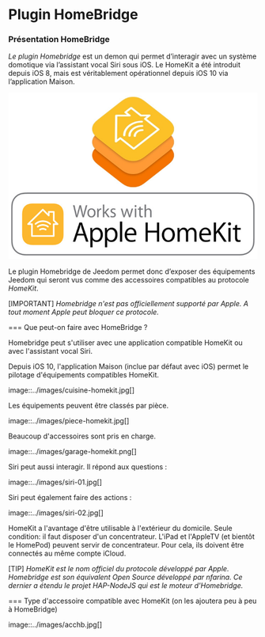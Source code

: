 Plugin HomeBridge
=================
### Présentation HomeBridge #

*Le plugin Homebridge* est un demon qui permet d’interagir avec un système domotique via l’assistant vocal Siri sous iOS. Le HomeKit a été introduit depuis iOS 8, mais est véritablement opérationnel depuis iOS 10 via l’application Maison. 

![homekit-logo](../images/homekit-logo.jpg)

Le plugin Homebridge de Jeedom permet donc d’exposer des équipements Jeedom qui seront vus comme des accessoires compatibles au protocole *HomeKit*.

[IMPORTANT]
*Homebridge n'est pas officiellement supporté par Apple. A tout moment Apple peut bloquer ce protocole.*

===  Que peut-on faire avec HomeBridge ?

Homebridge peut s'utiliser avec une application compatible HomeKit ou avec l'assistant vocal Siri.

Depuis iOS 10, l'application Maison (inclue par défaut avec iOS) permet le pilotage d'équipements compatibles HomeKit. 

image::../images/cuisine-homekit.jpg[]

Les équipements peuvent être classés par pièce.

image::../images/piece-homekit.jpg[]

Beaucoup d'accessoires sont pris en charge.

image::../images/garage-homekit.png[]

Siri peut aussi interagir. Il répond aux questions : 


image::../images/siri-01.jpg[]

Siri peut également faire des actions : 

image::../images/siri-02.jpg[]

HomeKit a l'avantage d'être utilisable à l'extérieur du domicile. Seule condition: il faut disposer d'un concentrateur. 
L'iPad et l'AppleTV (et bientôt le HomePod) peuvent servir de concentrateur. Pour cela, ils doivent être connectés au même compte iCloud.


[TIP]
*HomeKit est le nom officiel du protocole développé par Apple. Homebridge est son équivalent Open Source développé par nfarina. Ce dernier a étendu le projet HAP-NodeJS qui est le moteur d'Homebridge.*

===  Type d'accessoire compatible avec HomeKit (on les ajoutera peu à peu à HomeBridge)

image::../images/acchb.jpg[]
